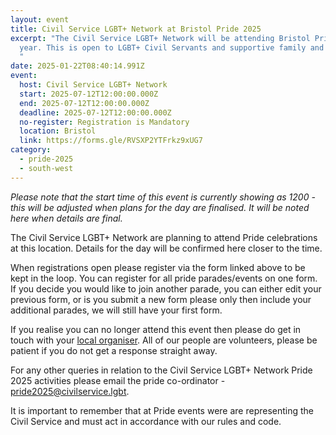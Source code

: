 ```yaml
---
layout: event
title: Civil Service LGBT+ Network at Bristol Pride 2025
excerpt: "The Civil Service LGBT+ Network will be attending Bristol Pride this
  year. This is open to LGBT+ Civil Servants and supportive family and friends.
  "
date: 2025-01-22T08:40:14.991Z
event:
  host: Civil Service LGBT+ Network
  start: 2025-07-12T12:00:00.000Z
  end: 2025-07-12T12:00:00.000Z
  deadline: 2025-07-12T12:00:00.000Z
  no-register: Registration is Mandatory
  location: Bristol
  link: https://forms.gle/RVSXP2YTFrkz9xUG7
category:
  - pride-2025
  - south-west
---
```

*P﻿lease note that the start time of this event is currently showing as 1200 - this will be adjusted when plans for the day are finalised. It will be noted here when details are final.*

The Civil Service LGBT+ Network are planning to attend Pride celebrations at this location. Details for the day will be confirmed here closer to the time. 

When registrations open please register via the form linked above to be kept in the loop. You can register for all pride parades/events on one form. If you decide you would like to join another parade, you can either edit your previous form, or is you submit a new form please only then include your additional parades, we will still have your first form.

I﻿f you realise you can no longer attend this event then please do get in touch with your [local organiser](https://www.civilservice.lgbt/team/). All of our people are volunteers, please be patient if you do not get a response straight away. 

F﻿or any other queries in relation to the Civil Service LGBT+ Network Pride 2025 activities please email the pride co-ordinator - [pride2025@civilservice.lgbt](mailto:pride2025@civilservice.lgbt).

I﻿t is important to remember that at Pride events were are representing the Civil Service and must act in accordance with our rules and code.